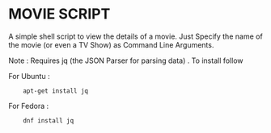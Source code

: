 # MOVIE SCRIPT

A simple shell script to view the details of a movie. Just Specify the name of the movie (or even a TV Show) as Command Line Arguments.

Note : Requires jq (the JSON Parser for parsing data) . To install follow

For Ubuntu : 
```Shell
	apt-get install jq
```
For Fedora :
```
	dnf install jq
```